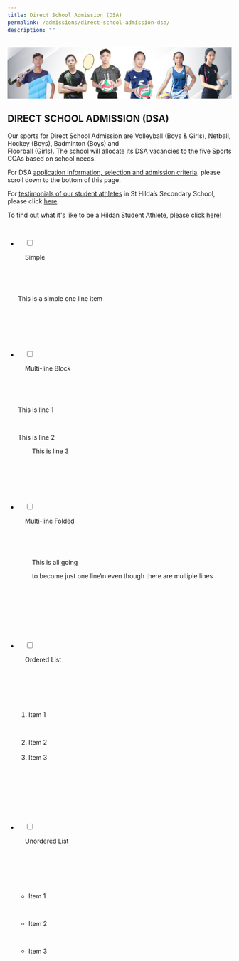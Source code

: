 ```yaml
---
title: Direct School Admission (DSA)
permalink: /admissions/direct-school-admission-dsa/
description: ""
---
```

![](/images/Admissions/DSA%20Banner.jpg)

DIRECT SCHOOL ADMISSION (DSA)
-----------------------------

Our sports for Direct School Admission are Volleyball (Boys & Girls), Netball, Hockey (Boys), Badminton (Boys) and  
Floorball (Girls). The school will allocate its DSA vacancies to the five Sports CCAs based on school needs.

For DSA <u>application information, selection and admission criteria</u>, please scroll down to the bottom of this page.

For <u>testimonials of our student athletes</u> in St Hilda’s Secondary School, please click [here](/files/DSA%20Message%20%20Testimonial%20Brochure.pdf). 

To find out what it's like to be a Hildan Student Athlete, please click [here!](https://sites.google.com/moe.edu.sg/hildanstudentathlete/home)




<ul class="jekyllcodex_accordion">

  <li>

    <input type="checkbox" id="accordion1">

    <label for="accordion1">Simple</label>

    <div>

      <p>This is a simple one line item</p>

    </div>

</li>  

  <li>

    <input type="checkbox" id="accordion2">

    <label for="accordion2">Multi-line Block</label>

    <div>

      <p>This is line 1</p>

      <p>This is line 2<br>

        This is line 3</p>

    </div>

  </li>

  <li>

    <input type="checkbox" id="accordion3">

    <label for="accordion3">Multi-line Folded</label>

    <div>

      <p>

        This is all going

        to become just one line\\n even though there are multiple lines

      </p>

    </div>

  </li>

  <li>

    <input type="checkbox" id="accordion4">

    <label for="accordion4">Ordered List</label>

    <div>

      <ol>

        <li>Item 1</li>

        <li>Item 2</li>        <li>Item 3</li>

      </ol>

    </div>

  </li>

  <li>

    <input type="checkbox" id="accordion5">

    <label for="accordion5">Unordered List</label>

    <div>

      <ul>

        <li>Item 1</li>

        <li>Item 2</li>

        <li>Item 3</li>

      </ul>

    </div>

  </li>

</ul>
